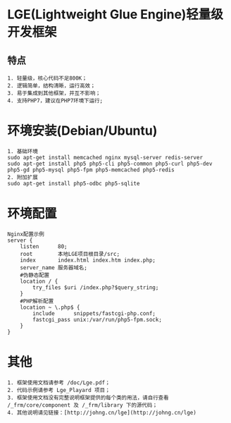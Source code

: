 # LGE(Lightweight Glue Engine)轻量级开发框架
## 特点
    1. 轻量级，核心代码不足800K；
    2. 逻辑简单，结构清晰，运行高效；
    3. 易于集成到其他框架，并互不影响；
    4. 支持PHP7，建议在PHP7环境下运行;

# 环境安装(Debian/Ubuntu)
    1. 基础环境
    sudo apt-get install memcached nginx mysql-server redis-server
    sudo apt-get install php5 php5-cli php5-common php5-curl php5-dev php5-gd php5-mysql php5-fpm php5-memcached php5-redis
    2. 附加扩展
    sudo apt-get install php5-odbc php5-sqlite


# 环境配置
    Nginx配置示例
    server {
        listen      80;
        root        本地LGE项目根目录/src;
        index       index.html index.htm index.php;
        server_name 服务器域名;
        #伪静态配置
        location / {
            try_files $uri /index.php?$query_string;
        }
        #PHP解析配置
        location ~ \.php$ {
            include      snippets/fastcgi-php.conf;
            fastcgi_pass unix:/var/run/php5-fpm.sock;
        }
    }
    
# 其他
    1. 框架使用文档请参考 /doc/Lge.pdf；
    2. 代码示例请参考 Lge_Playard 项目；
    3. 框架使用文档没有完整说明框架提供的每个类的用法，请自行查看 /_frm/core/component 及 /_frm/library 下的源代码；
    4. 其他说明请见链接：[http://johng.cn/lge](http://johng.cn/lge)


